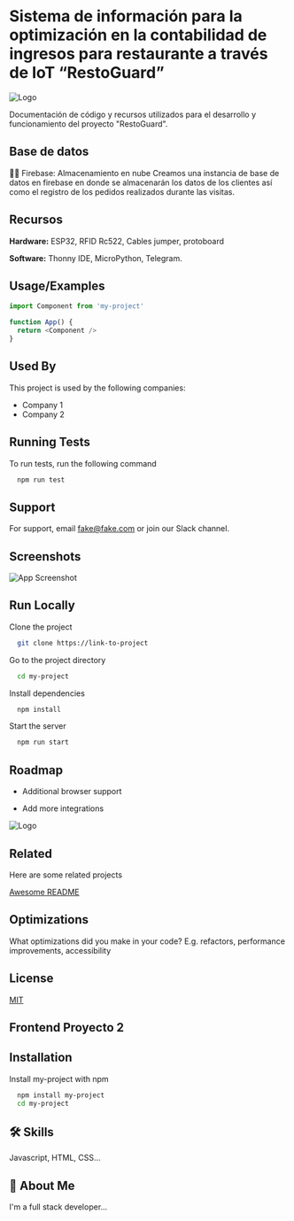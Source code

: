
# Sistema de información para la optimización en la contabilidad de ingresos para restaurante a través de IoT “RestoGuard”

![Logo](https://i.pinimg.com/736x/fa/84/b7/fa84b75a44f7b791ca8c6d0310854261.jpg)

Documentación de código y recursos utilizados para el desarrollo y funcionamiento del proyecto "RestoGuard".






## Base de datos
👩‍💻 	Firebase: Almacenamiento en nube
    Creamos una instancia de base de datos en firebase en donde se almacenarán los datos de los clientes así como el registro de los pedidos realizados durante las visitas.






## Recursos

**Hardware:** ESP32, RFID Rc522, Cables jumper, protoboard

**Software:** Thonny IDE, MicroPython, Telegram. 


## Usage/Examples

```javascript
import Component from 'my-project'

function App() {
  return <Component />
}
```


## Used By

This project is used by the following companies:

- Company 1
- Company 2


## Running Tests

To run tests, run the following command

```bash
  npm run test
```


## Support

For support, email fake@fake.com or join our Slack channel.


## Screenshots

![App Screenshot](![image](https://github.com/KevinArias02610/PruebaTecnica/assets/51764533/8aa3ffbf-d7dd-42b7-b63e-f7d6efc8a64c))


## Run Locally

Clone the project

```bash
  git clone https://link-to-project
```

Go to the project directory

```bash
  cd my-project
```

Install dependencies

```bash
  npm install
```

Start the server

```bash
  npm run start
```


## Roadmap

- Additional browser support

- Add more integrations


![Logo](https://dev-to-uploads.s3.amazonaws.com/uploads/articles/th5xamgrr6se0x5ro4g6.png)


## Related

Here are some related projects

[Awesome README](https://github.com/matiassingers/awesome-readme)


## Optimizations

What optimizations did you make in your code? E.g. refactors, performance improvements, accessibility


## License

[MIT](https://choosealicense.com/licenses/mit/)


## Frontend Proyecto 2



## Installation

Install my-project with npm

```bash
  npm install my-project
  cd my-project
```
    
## 🛠 Skills
Javascript, HTML, CSS...


## 🚀 About Me
I'm a full stack developer...

